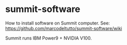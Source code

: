 # summit-software

How to install software on Summit computer.
See: https://github.com/marcodeltutto/summit-software/wiki

Summit runs IBM Power9 + NVIDIA V100. 
